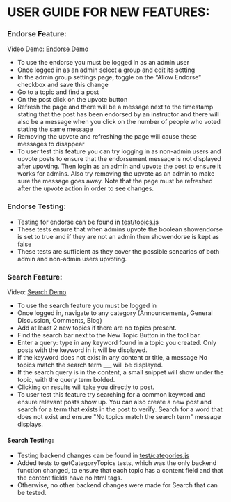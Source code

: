 # USER GUIDE FOR NEW FEATURES:

### Endorse Feature:

Video Demo:
[Endorse Demo](public/EndorseVideo.mp4)

- To use the endorse you must be logged in as an admin user
- Once logged in as an admin select a group and edit its setting
- In the admin group settings page, toggle on the “Allow Endorse” checkbox and save this change
- Go to a topic and find a post
- On the post click on the upvote button
- Refresh the page and there will be a message next to the timestamp stating 
  that the post has been endorsed by an instructor and there will also be a 
  message when you click on the number of people who voted stating the same
  message
- Removing the upvote and refreshing the page will cause these messages to 
  disappear
- To user test this feature you can try logging in as non-admin users and 
  upvote posts to ensure that the endorsement message is not displayed after
  upovting.  Then login as an admin and upvote the post to ensure it works 
  for admins.  Also try removing the upvote as an admin to make sure the 
  message goes away.  Note that the page must be refreshed after the upvote
  action in order to see changes.


### Endorse Testing:
- Testing for endorse can be found in [test/topics.js](test/topics.js#L2508) 
- These tests ensure that when admins upvote the boolean showendorse is set to true 
  and if they are not an admin then showendorse is kept as false
- These tests are sufficient as they cover the possible scnearios of both admin and 
  non-admin users upvoting.

### Search Feature:

Video: 
[Search Demo](public/SearchScreenshot.mov)

- To use the search feature you must be logged in
- Once logged in, navigate to any category (Announcements, General Discussion, Comments, Blog)
- Add at least 2 new topics if there are no topics present.
- Find the search bar next to the New Topic Button in the tool bar.
- Enter a query: type in any keyword found in a topic you created. Only posts with the keyword in it will be displayed.
- If the keyword does not exist in any content or title, a message No topics match the search term \_\_\_ will be displayed.
- If the search query is in the content, a small snippet will show under the topic, with the query term bolded.
- Clicking on results will take you directly to post.
- To user test this feature try searching for a common keyword and ensure
  relevant posts show up. You can also create a new post and search for a term that exists in the post to verify. Search for a word that does not exist and ensure "No topics match the search term" message displays.

#### Search Testing:

- Testing backend changes can be found in [test/categories.js](test/categories.js#L140)
- Added tests to getCategoryTopics tests, which was the only backend function changed, to ensure that each topic has a content field and that the content fields have no html tags.
- Otherwise, no other backend changes were made for Search that can be tested. 
